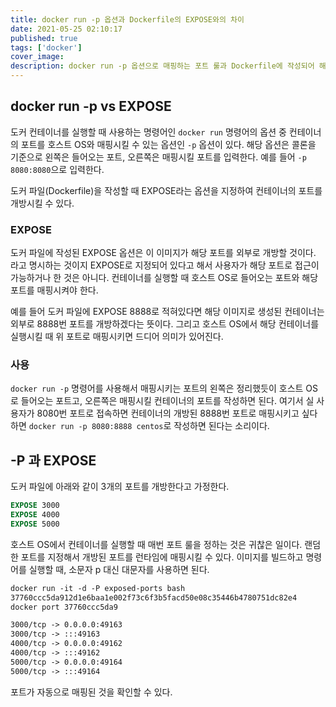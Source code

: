 ```yaml
---
title: docker run -p 옵션과 Dockerfile의 EXPOSE와의 차이
date: 2021-05-25 02:10:17
published: true
tags: ['docker']
cover_image:
description: docker run -p 옵션으로 매핑하는 포트 룰과 Dockerfile에 작성되어 해당 포트를 외부로 개방하는 옵션과의 차이
---
```


## docker run -p vs EXPOSE

도커 컨테이너를 실행할 때 사용하는 명령어인 `docker run` 명령어의 옵션 중 컨테이너의 포트를 호스트 OS와 매핑시킬 수 있는 옵션인 `-p` 옵션이 있다. 해당 옵션은 콜론을 기준으로 왼쪽은 들어오는 포트, 오른쪽은 매핑시킬 포트를 입력한다. 예를 들어 `-p 8080:8080`으로 입력한다.

도커 파일(Dockerfile)을 작성할 때 EXPOSE라는 옵션을 지정하여 컨테이너의 포트를 개방시킬 수 있다.

### EXPOSE

도커 파일에 작성된 EXPOSE 옵션은 이 이미지가 해당 포트를 외부로 개방할 것이다. 라고 명시하는 것이지 EXPOSE로 지정되어 있다고 해서 사용자가 해당 포트로 접근이 가능하거나 한 것은 아니다. 컨테이너를 실행할 때 호스트 OS로 들어오는 포트와 해당 포트를 매핑시켜야 한다.

예를 들어 도커 파일에 EXPOSE 8888로 적혀있다면 해당 이미지로 생성된 컨테이너는 외부로 8888번 포트를 개방하겠다는 뜻이다. 그리고 호스트 OS에서 해당 컨테이너를 실행시킬 때 위 포트로 매핑시키면 드디어 의미가 있어진다.

### 사용

`docker run -p` 명령어를 사용해서 매핑시키는 포트의 왼쪽은 정리했듯이 호스트 OS로 들어오는 포트고, 오른쪽은 매핑시킬 컨테이너의 포트를 작성하면 된다. 여기서 실 사용자가 8080번 포트로 접속하면 컨테이너의 개방된 8888번 포트로 매핑시키고 싶다 하면 `docker run -p 8080:8888 centos`로 작성하면 된다는 소리이다.

## -P 과 EXPOSE

도커 파일에 아래와 같이 3개의 포트를 개방한다고 가정한다.

```dockerfile
EXPOSE 3000
EXPOSE 4000
EXPOSE 5000
```

호스트 OS에서 컨테이너를 실행할 때 매번 포트 룰을 정하는 것은 귀찮은 일이다. 랜덤한 포트를 지정해서 개방된 포트를 런타임에 매핑시킬 수 있다. 이미지를 빌드하고 명령어를 실행할 때, 소문자 p 대신 대문자를 사용하면 된다.

```dockerfile
docker run -it -d -P exposed-ports bash
37760ccc5da912d1e6baa1e002f73c6f3b5facd50e08c35446b4780751dc82e4
docker port 37760ccc5da9

3000/tcp -> 0.0.0.0:49163
3000/tcp -> :::49163
4000/tcp -> 0.0.0.0:49162
4000/tcp -> :::49162
5000/tcp -> 0.0.0.0:49164
5000/tcp -> :::49164
```

포트가 자동으로 매핑된 것을 확인할 수 있다.